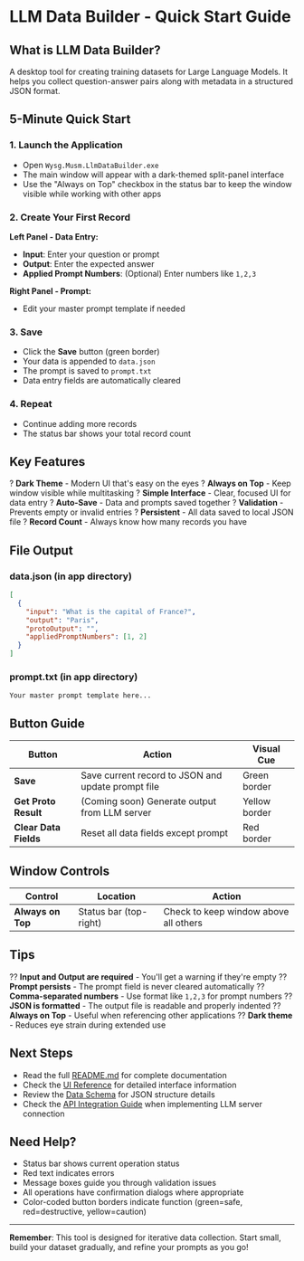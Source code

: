 # LLM Data Builder - Quick Start Guide

## What is LLM Data Builder?

A desktop tool for creating training datasets for Large Language Models. It helps you collect question-answer pairs along with metadata in a structured JSON format.

## 5-Minute Quick Start

### 1. Launch the Application
- Open `Wysg.Musm.LlmDataBuilder.exe`
- The main window will appear with a dark-themed split-panel interface
- Use the "Always on Top" checkbox in the status bar to keep the window visible while working with other apps

### 2. Create Your First Record

**Left Panel - Data Entry:**
- **Input**: Enter your question or prompt
- **Output**: Enter the expected answer
- **Applied Prompt Numbers**: (Optional) Enter numbers like `1,2,3`

**Right Panel - Prompt:**
- Edit your master prompt template if needed

### 3. Save
- Click the **Save** button (green border)
- Your data is appended to `data.json`
- The prompt is saved to `prompt.txt`
- Data entry fields are automatically cleared

### 4. Repeat
- Continue adding more records
- The status bar shows your total record count

## Key Features

? **Dark Theme** - Modern UI that's easy on the eyes
? **Always on Top** - Keep window visible while multitasking
? **Simple Interface** - Clear, focused UI for data entry
? **Auto-Save** - Data and prompts saved together
? **Validation** - Prevents empty or invalid entries
? **Persistent** - All data saved to local JSON file
? **Record Count** - Always know how many records you have

## File Output

### data.json (in app directory)
```json
[
  {
    "input": "What is the capital of France?",
    "output": "Paris",
    "protoOutput": "",
    "appliedPromptNumbers": [1, 2]
  }
]
```

### prompt.txt (in app directory)
```
Your master prompt template here...
```

## Button Guide

| Button | Action | Visual Cue |
|--------|--------|-----------|
| **Save** | Save current record to JSON and update prompt file | Green border |
| **Get Proto Result** | (Coming soon) Generate output from LLM server | Yellow border |
| **Clear Data Fields** | Reset all data fields except prompt | Red border |

## Window Controls

| Control | Location | Action |
|---------|----------|--------|
| **Always on Top** | Status bar (top-right) | Check to keep window above all others |

## Tips

?? **Input and Output are required** - You'll get a warning if they're empty
?? **Prompt persists** - The prompt field is never cleared automatically
?? **Comma-separated numbers** - Use format like `1,2,3` for prompt numbers
?? **JSON is formatted** - The output file is readable and properly indented
?? **Always on Top** - Useful when referencing other applications
?? **Dark theme** - Reduces eye strain during extended use

## Next Steps

- Read the full [README.md](README.md) for complete documentation
- Check the [UI Reference](UI_REFERENCE.md) for detailed interface information
- Review the [Data Schema](DATA_SCHEMA.md) for JSON structure details
- Check the [API Integration Guide](API_INTEGRATION.md) when implementing LLM server connection

## Need Help?

- Status bar shows current operation status
- Red text indicates errors
- Message boxes guide you through validation issues
- All operations have confirmation dialogs where appropriate
- Color-coded button borders indicate function (green=safe, red=destructive, yellow=caution)

---

**Remember**: This tool is designed for iterative data collection. Start small, build your dataset gradually, and refine your prompts as you go!

